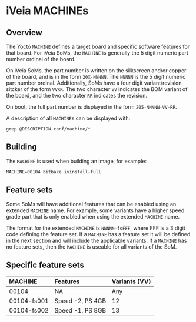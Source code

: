 # iVeia MACHINEs

## Overview

The Yocto `MACHINE` defines a target board and specific software features for that board.  For
iVeia SoMs, the `MACHINE` is generally the 5 digit numeric part number ordinal of the board.

On iVeia SoMs, the part number is written on the silkscreen and/or copper of the board, and is
in the form `20X-NNNNN`.  The `NNNNN` is the 5 digit numeric part number ordinal.  Additionally,
SoMs have a four digit variant/revision sitcker of the form `VVRR`.  The two character `VV`
indicates the BOM variant of the board, and the two character `RR` indicates the revision.

On boot, the full part number is displayed in the form `205-NNNNN-VV-RR`.

A description of all `MACHINE`s can be displayed with:
```
grep @DESCRIPTION conf/machine/*
```

## Building

The `MACHINE` is used when building an image, for example:

```
MACHINE=00104 bitbake ivinstall-full
```

## Feature sets

Some SoMs will have additional features that can be enabled using an extended `MACHINE`
name.  For example, some variants have a higher speed grade part that is only enabled when
using the extended `MACHINE` name.

The format for the extended `MACHINE` is `NNNNN-fsFFF`, where FFF is a 3 digit code defining
the feature set.  If a `MACHINE` has a feature set it will be defined in the next section
and will include the applicable variants.  If a `MACHINE` has no feature sets, then the
`MACHINE` is useable for all variants of the SoM.

## Specific feature sets

| MACHINE     | Features                  | Variants (VV) |
|:------------|:--------------------------|:--------------|
| 00104       | NA                        | Any
| 00104-fs001 | Speed -2, PS 4GB          | 12
| 00104-fs002 | Speed -1, PS 8GB          | 13


